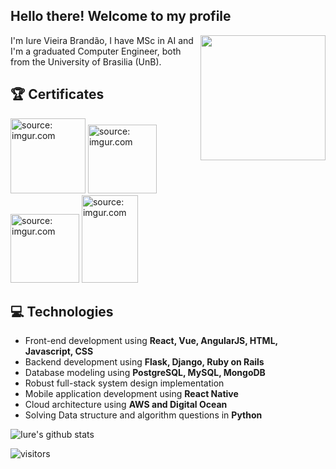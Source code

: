 <h2> Hello there! Welcome to my profile</h2>

<img align='right' src='https://user-images.githubusercontent.com/5713670/87202985-820dcb80-c2b6-11ea-9f56-7ec461c497c3.gif' width='200"'>

I'm Iure Vieira Brandão, I have MSc in AI and I'm a graduated Computer Engineer, both from the University of Brasilia (UnB). 

## :trophy: Certificates

<a href="https://imgur.com/8qdni8Q"><img src="https://i.imgur.com/8qdni8Q.png" title="source: imgur.com" width="120"/></a>
<a href="https://imgur.com/Qmx9R82"><img src="https://i.imgur.com/Qmx9R82.png" title="source: imgur.com" width="110"/></a>
<a href="https://imgur.com/p86H4as"><img src="https://i.imgur.com/p86H4as.png" title="source: imgur.com" width="110"/></a>
<a href="https://imgur.com/MNI6Pp0"><img src="https://i.imgur.com/MNI6Pp0.png" title="source: imgur.com" width="90" height="140"/></a>

## :computer: Technologies
- Front-end development using **React, Vue, AngularJS, HTML, Javascript, CSS**
- Backend development using **Flask, Django, Ruby on Rails**
- Database modeling using **PostgreSQL, MySQL, MongoDB**
- Robust full-stack system design implementation
- Mobile application development using **React Native**
- Cloud architecture using **AWS and Digital Ocean**
- Solving Data structure and algorithm questions in **Python**

![Iure's github stats](https://github-readme-stats.vercel.app/api?username=iurebrandao&hide=["issues"]&show_icons=true)

![visitors](https://visitor-badge.glitch.me/badge?page_id=iurebrandao)
